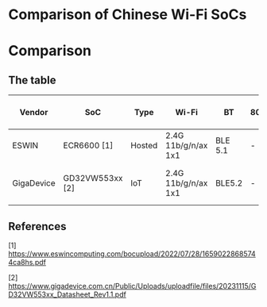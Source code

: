 # Comparison of Chinese Wi-Fi SoCs

# Comparison
## The table
| Vendor | SoC | Type | Wi-Fi | BT | 802.15.4 | Wi-Fi MAC Vendor | CPU | RAM |
| --- | --- | --- | --- | --- | --- | --- | --- | --- |
| ESWIN | ECR6600 [1] | Hosted | 2.4G 11b/g/n/ax 1x1 | BLE 5.1 | - | CEVA | TL4 | ? |
| GigaDevice | GD32VW553xx [2] | IoT | 2.4G 11b/g/n/ax 1x1 | BLE5.2 | - | CEVA | Nuclei N307, RISC-V, 160MHz | 320K |

## References
[1] https://www.eswincomputing.com/bocupload/2022/07/28/16590228685744ca8hs.pdf

[2] https://www.gigadevice.com.cn/Public/Uploads/uploadfile/files/20231115/GD32VW553xx_Datasheet_Rev1.1.pdf